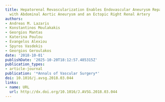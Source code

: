 ```yaml
---
title: Hepatorenal Revascularization Enables Endovascular Aneurysm Repair on a Patient
  with Abdominal Aortic Aneurysm and an Ectopic Right Renal Artery
authors:
- Andreas M. Lazaris
- Konstantinos Moulakakis
- Georgios Mantas
- Katerina Poulou
- Evangelos Alexiou
- Spyros Vasdekis
- Georgios Geroulakos
date: '2018-10-01'
publishDate: '2025-10-20T18:12:57.485315Z'
publication_types:
- article-journal
publication: '*Annals of Vascular Surgery*'
doi: 10.1016/j.avsg.2018.03.044
links:
- name: URL
  url: http://dx.doi.org/10.1016/J.AVSG.2018.03.044
---
```

